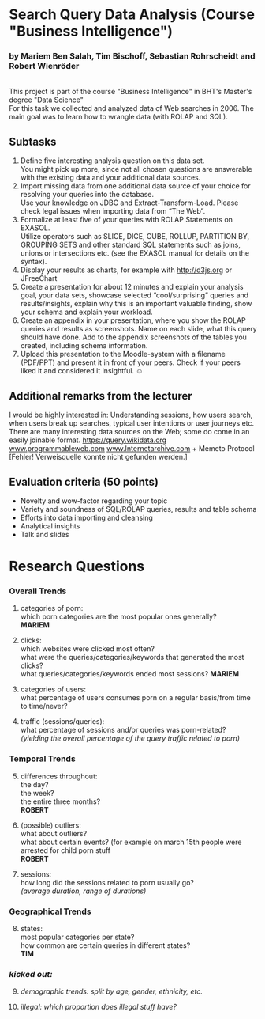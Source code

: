 # Search Query Data Analysis (Course "Business Intelligence")

### by Mariem Ben Salah, Tim Bischoff, Sebastian Rohrscheidt and Robert Wienröder
<br>
This project is part of the course "Business Intelligence" in BHT's Master's degree "Data Science"
<br>
For this task we collected and analyzed data of Web searches in 2006.
The main goal was to learn how to wrangle data (with ROLAP and SQL).

## Subtasks
1. Define five interesting analysis question on this data set.<br>
   You might pick up more, since not all chosen questions are answerable with the existing data and your additional data sources. 
2. Import missing data from one additional data source of your choice for resolving your queries into the database.<br>
   Use your knowledge on JDBC and Extract-Transform-Load. Please check legal issues when importing data from “The Web”.
3. Formalize at least five of your queries with ROLAP Statements on EXASOL.<br>
   Utilize operators such as SLICE, DICE, CUBE, ROLLUP, PARTITION BY, GROUPING SETS and other standard SQL statements such as joins,
   unions or intersections etc.
   (see the EXASOL manual for details on the syntax).
4. Display your results as charts, for example with http://d3js.org or JFreeChart 
5. Create a presentation for about 12 minutes and explain your analysis goal, your data sets, showcase selected “cool/surprising”
   queries and results/insights,
   explain why this is an important valuable finding, show your schema and explain your workload.
6. Create an appendix in your presentation, where you show the ROLAP queries and results as screenshots. Name on each slide, what this
   query should have done.
   Add to the appendix screenshots of the tables you created, including schema information.  
7. Upload this presentation to the Moodle-system with a filename <your name> (PDF/PPT) and present it in front of your peers.
   Check if your peers liked it and considered it insightful. ☺

## Additional remarks from the lecturer
I would be highly interested in: Understanding sessions, how users search, when users break up searches, typical user intentions or user journeys etc. 
There are many interesting data sources on the Web; some do come in an easily joinable format. 
https://query.wikidata.org
www.programmableweb.com
www.Internetarchive.com   + Memeto Protocol  [Fehler! Verweisquelle konnte nicht gefunden werden.]

## Evaluation criteria (50 points)
- Novelty and wow-factor regarding your topic
- Variety and soundness of SQL/ROLAP queries, results and table schema
- Efforts into data importing and cleansing
- Analytical insights
- Talk and slides



# Research Questions

### Overall Trends

1. categories of porn:<br>
   which porn categories are the most popular ones generally?<br>
   **MARIEM**

2. clicks:<br>
   which websites were clicked most often?<br>
   what were the queries/categories/keywords that generated the most clicks?<br>
   what queries/categories/keywords ended most sessions?
   **MARIEM**

3. categories of users:<br>
   what percentage of users consumes porn on a regular basis/from time to time/never?<br>

4. traffic (sessions/queries):<br>
   what percentage of sessions and/or queries was porn-related?<br>
   *(yielding the overall percentage of the query traffic related to porn)*

### Temporal Trends

5. differences throughout:<br>
   the day?<br>
   the week?<br>
   the entire three months?<br>
   **ROBERT**

6. (possible) outliers:<br>
   what about outliers?<br>
   what about certain events? (for example on march 15th people were arrested for child porn stuff<br>
   **ROBERT**

7. sessions:<br>
   how long did the sessions related to porn usually go?<br>
   *(average duration, range of durations)*<br>

 
### Geographical Trends

8. states:<br>
   most popular categories per state?<br>
   how common are certain queries in different states?<br>
   **TIM**


### *kicked out:*

9. *demographic trends: split by age, gender, ethnicity, etc.*<br>

10. *illegal: which proportion does illegal stuff have?*<br>

